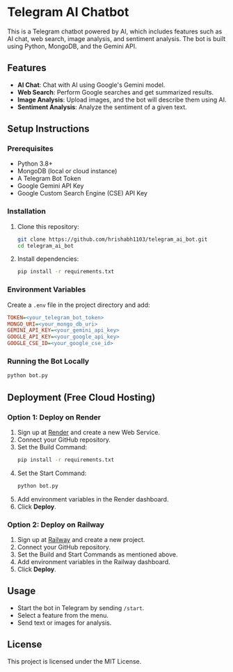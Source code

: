 # Telegram AI Chatbot

This is a Telegram chatbot powered by AI, which includes features such as AI chat, web search, image analysis, and sentiment analysis. The bot is built using Python, MongoDB, and the Gemini API.

## Features
- **AI Chat**: Chat with AI using Google's Gemini model.
- **Web Search**: Perform Google searches and get summarized results.
- **Image Analysis**: Upload images, and the bot will describe them using AI.
- **Sentiment Analysis**: Analyze the sentiment of a given text.

## Setup Instructions

### Prerequisites
- Python 3.8+
- MongoDB (local or cloud instance)
- A Telegram Bot Token
- Google Gemini API Key
- Google Custom Search Engine (CSE) API Key

### Installation
1. Clone this repository:
   ```sh
   git clone https://github.com/hrishabh1103/telegram_ai_bot.git
   cd telegram_ai_bot
   ```
2. Install dependencies:
   ```sh
   pip install -r requirements.txt
   ```

### Environment Variables
Create a `.env` file in the project directory and add:
```ini
TOKEN=<your_telegram_bot_token>
MONGO_URI=<your_mongo_db_uri>
GEMINI_API_KEY=<your_gemini_api_key>
GOOGLE_API_KEY=<your_google_api_key>
GOOGLE_CSE_ID=<your_google_cse_id>
```

### Running the Bot Locally
```sh
python bot.py
```

## Deployment (Free Cloud Hosting)
### Option 1: Deploy on Render
1. Sign up at [Render](https://render.com) and create a new Web Service.
2. Connect your GitHub repository.
3. Set the Build Command:
   ```sh
   pip install -r requirements.txt
   ```
4. Set the Start Command:
   ```sh
   python bot.py
   ```
5. Add environment variables in the Render dashboard.
6. Click **Deploy**.

### Option 2: Deploy on Railway
1. Sign up at [Railway](https://railway.app) and create a new project.
2. Connect your GitHub repository.
3. Set the Build and Start Commands as mentioned above.
4. Add environment variables in the Railway dashboard.
5. Click **Deploy**.

## Usage
- Start the bot in Telegram by sending `/start`.
- Select a feature from the menu.
- Send text or images for analysis.

## License
This project is licensed under the MIT License.
